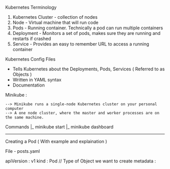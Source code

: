 Kubernetes Terminology

1. Kubernetes Cluster - collection of nodes
2. Node - Virtual machine that will run code
3. Pods - Running container. Technically a pod can run multiple containers
4. Deployment - Monitors a set of pods, makes sure they are running and restarts if crashed
5. Service - Provides an easy to remember URL to access a running container

Kubernetes Config Files
 - Tells Kubernetes about the Deployments, Pods, Services ( Referred to as Objects )
 - Written in YAML syntax
 - Documentation

Minikube : 

    --> Minikube runs a single-node Kubernetes cluster on your personal computer
    --> A one node cluster, where the master and worker processes are on the same machine.

Commands
    |_ minikube start
    |_ minikube dashboard
___________________________________________________________________________________________

Creating a Pod ( With example and explaination )

File - posts.yaml

apiVersion : v1
kind : Pod              // Type of Object we want to create
metadata :
